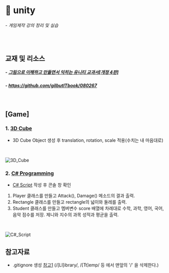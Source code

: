# :dart: unity
###### - 게임제작 강의 정리 및 실습
<br />

## 교재 및 리소스
##### - [그림으로 이해하고 만들면서 익히는 유니티 교과서[개정 4판]](https://www.gilbut.co.kr/book/view?bookcode=BN002998&keyword=%EC%9C%A0%EB%8B%88%ED%8B%B0%20%EA%B5%90%EA%B3%BC%EC%84%9C&collection=GB_BOOK)
##### - https://github.com/gilbutITbook/080267
<br />

## [Game]
### 1. [3D Cube](./3D_Cube)
* 3D Cube Object 생성 후 translation, rotation, scale 적용(수치는 내 마음대로)
<br />

![3D_Cube](https://user-images.githubusercontent.com/35367660/113586651-bad1aa00-9668-11eb-9bf4-dc769af68737.PNG)
<br />

### 2. [C# Programming](./C%23_Programming)
* [C# Script](./C%23_Programming/Assets/Test.cs) 작성 후 콘솔 창 확인
1. Player 클래스를 만들고 Attack(), Damage() 메소드의 결과 출력.
2. Rectangle 클래스를 만들고 rectangle의 넓이와 둘레를 출력.
3. Student 클래스를 만들고 멤버변수 score 배열에 차례대로 수학, 과학, 영어, 국어, 음악 점수를 저장. 제니와 지수의 과목 성적과 평균을 출력.
<br />

![C#_Script](https://user-images.githubusercontent.com/35367660/113848534-8dedd600-97d3-11eb-82aa-359a57e97c3b.PNG)
<br />


## 참고자료
* .gitignore 생성 [참고1](https://github.com/github/gitignore/blob/master/Unity.gitignore) (/[Ll]ibrary/, /[Tt]emp/ 등 에서 맨앞의 '/' 을 삭제한다.)
